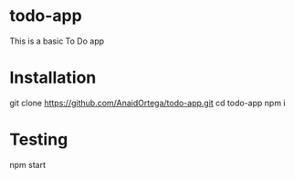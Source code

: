 # todo-app
This is a basic To Do app

# Installation  
git clone https://github.com/AnaidOrtega/todo-app.git 
cd todo-app
npm i 

# Testing 
npm start
